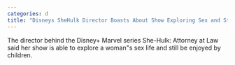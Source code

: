 ```yaml
---
categories: d
title: "Disneys SheHulk Director Boasts About Show Exploring Sex and Still Being Enjoyed by Children"
---
```

The director behind the Disney+ Marvel series She-Hulk: Attorney at Law said her show is able to explore a woman"s sex life and still be enjoyed by children.